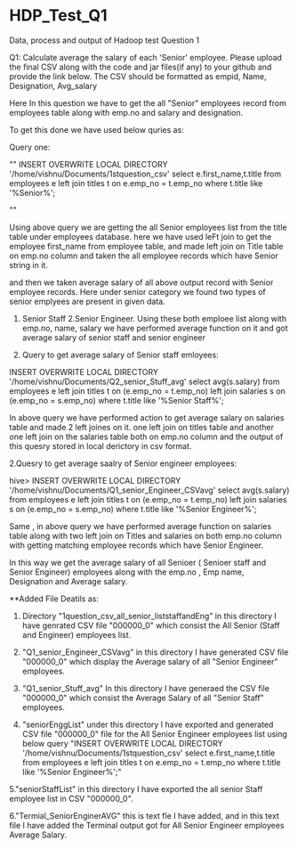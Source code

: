 # HDP_Test_Q1
Data, process and output of   Hadoop test Question 1

Q1: 
Calculate average the salary of each 'Senior' employee. Please upload the final CSV along with the code and jar files(if any) to your github and provide the link below. The CSV should be formatted as empid, Name, Designation, Avg_salary


Here In this question we have to get the all "Senior" employees record from employees table along with emp.no and salary and designation.

To get this done we have used below quries as:

Query one:

"" 
INSERT OVERWRITE LOCAL DIRECTORY '/home/vishnu/Documents/1stquestion_csv' select e.first_name,t.title from employees e left join titles t on e.emp_no = t.emp_no where t.title like '%Senior%';

""

Using above query we are getting the all Senior employees list from the title table under employees database.
here we have used leFt join to get the employee first_name  from employee table, and made left join on Title table on emp.no column and taken the all employee records which have Senior string in it.

and then we taken average salary of all above output record with Senior employee records.
Here under senior category we found two types of senior emplyees are present in given data.
1. Senior Staff
2.Senior Engineer.
Using these both emploee list along with emp.no, name, salary we have performed average function on it and got average salary of senior staff and senior engineer 


1. Query to get average salary of Senior staff emloyees:

INSERT OVERWRITE LOCAL DIRECTORY '/home/vishnu/Documents/Q2_senior_Stuff_avg' select avg(s.salary) from employees e left join titles t on (e.emp_no = t.emp_no) left join salaries s on (e.emp_no = s.emp_no) where t.title like '%Senior Staff%';

In above query we have performed action to get average salary on salaries table and made 2 left joines on it.
one left join on titles table and another one left join on the salaries table  both on emp.no column 
 and the output of this quesry stored in local derictory in csv format.
 
 2.Quesry to get average saalry of Senior engineer employees:
 
 hive> INSERT OVERWRITE LOCAL DIRECTORY '/home/vishnu/Documents/Q1_senior_Engineer_CSVavg' select avg(s.salary) from employees e left join titles t on (e.emp_no = t.emp_no) left join salaries s on (e.emp_no = s.emp_no) where t.title like '%Senior Engineer%';
 
 Same , in above query we have performed average function on salaries table along with two left join on Titles and salaries on both emp.no column with getting matching employee records which have Senior Engineer.
 
 
 In this way we get the average salary of all Senioer ( Senioer staff and Senior Engineer) employees along with the emp.no , Emp name, Designation and Average salary.
 
 **Added File Deatils as:
 
  1. Directory "1question_csv_all_senior_liststaffandEng" in this directory  I have genrated CSV file "000000_0"
which consist the All Senior (Staff and Engineer) employees list.

2. "Q1_senior_Engineer_CSVavg" in this directory  I have generated CSV file "000000_0" which display the Average salary of all "Senior Engineer" employees.

3. "Q1_senior_Stuff_avg" In this directory I have generaed the CSV file "000000_0"  which consist the Average Salary of all "Senior Staff" employees.

4. "seniorEnggList" under this directory I have exported and generated CSV file "000000_0" file for  the All Senior Engineer employees list using below query 
 "INSERT OVERWRITE LOCAL DIRECTORY '/home/vishnu/Documents/1stquestion_csv' select e.first_name,t.title from employees e left join titles t on e.emp_no = t.emp_no where t.title like '%Senior Engineer%';"
 
 5."seniorStaffList" in this directory I have exported the all senior  Staff employee list in CSV "000000_0".
 
 6."Termial_SeniorEnginerAVG" this is text fle I have added, and in this text file I have added the Terminal output got for  All Senior Engineer employees Average Salary.
 




